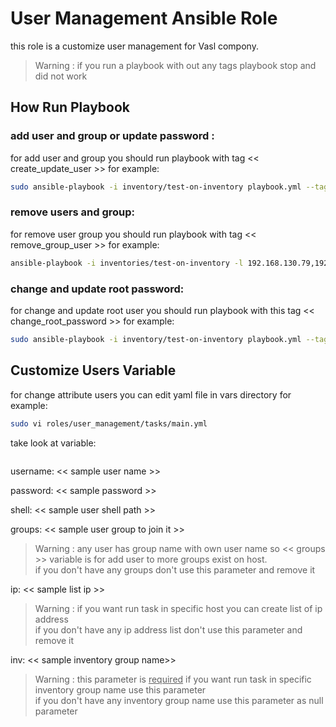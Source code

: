 # User Management Ansible Role

this role is a customize user management for Vasl compony.

> Warning : if you run a playbook with out any tags playbook stop and did not work

## How Run Playbook

### add user and group or update password :

for add user and group  you should run playbook with tag << create_update_user >>
for example:

```bash
sudo ansible-playbook -i inventory/test-on-inventory playbook.yml --tags=create_update_user
```

### remove users and group:

for remove user group you should run playbook with tag << remove_group_user >>
for example:

```bash
ansible-playbook -i inventories/test-on-inventory -l 192.168.130.79,192.168.130.79,elk playbook_user_management.yml --tags=single_or_multi_delete_user -e "delete_user=aa,dev,data,srv" --ask-vault-pass
```

### change and update root password:

for change and update root user you should run playbook with this tag << change_root_password >>
for example:

```bash
sudo ansible-playbook -i inventory/test-on-inventory playbook.yml --tags=change_root_password
```

## Customize Users Variable
for change attribute users you can edit yaml file in vars directory
for example:

```bash
sudo vi roles/user_management/tasks/main.yml
```
take look at variable:
```yaml

```

username: << sample user name >>

password: << sample password >>

shell: << sample user shell path >>

groups: << sample user group to join it >>

> Warning : any user has group name with own user name so << groups >> variable is for add user to more groups exist on host.    
> if you don't have any groups don't use this parameter and remove it

ip: << sample list ip >>

> Warning : if you want run task in specific host you can create list of ip address  
> if you don't have any ip address list don't use this parameter and remove it

inv: << sample inventory group name>>

> Warning : this parameter is <u>required</u> if you want run task in specific inventory group name use this parameter  
> if you don't have any inventory group name use this parameter as null parameter

